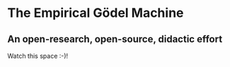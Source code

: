 # The Empirical Gödel Machine
## An open-research, open-source, didactic effort

Watch this space :-)!

